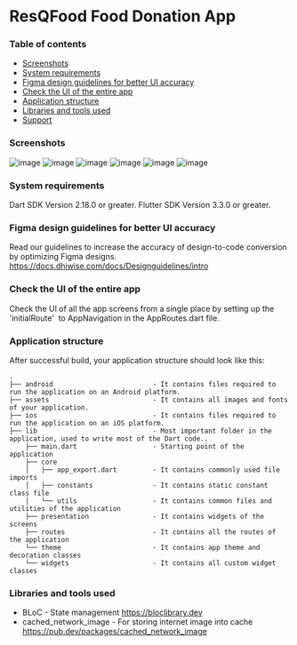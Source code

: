 
# ResQFood Food Donation App
### Table of contents
- [Screenshots](#Screenshots)
- [System requirements](#system-requirements)
- [Figma design guidelines for better UI accuracy](#figma-design-guideline-for-better-accuracy)
- [Check the UI of the entire app](#app-navigations)
- [Application structure](#project-structure)
- [Libraries and tools used](#libraries-and-tools-used)
- [Support](#support)

### Screenshots
![image](https://github.com/Jyothika083/ResQFood-Food-Donation-App/assets/117371810/d87b2822-2a1f-4b24-b837-f44d0a31d366)
![image](https://github.com/Jyothika083/ResQFood-Food-Donation-App/assets/117371810/17bc2255-12ac-4db3-9684-ed585bd375a9)
![image](https://github.com/Jyothika083/ResQFood-Food-Donation-App/assets/117371810/7f9f3458-290c-419f-8cfa-a75de606c480)
![image](https://github.com/Jyothika083/ResQFood-Food-Donation-App/assets/117371810/84757979-20e1-44c7-9618-52d80c3fa7fb)
![image](https://github.com/Jyothika083/ResQFood-Food-Donation-App/assets/117371810/537f2c74-bf8b-4bbb-b3d8-dd4fe28738c5)
![image](https://github.com/Jyothika083/ResQFood-Food-Donation-App/assets/117371810/2acf3bc1-3ff7-4026-be6c-6448dd6d854c)




### System requirements

Dart SDK Version 2.18.0 or greater.
Flutter SDK Version 3.3.0 or greater.

### Figma design guidelines for better UI accuracy

Read our guidelines to increase the accuracy of design-to-code conversion by optimizing Figma designs.
https://docs.dhiwise.com/docs/Designguidelines/intro

### Check the UI of the entire app

Check the UI of all the app screens from a single place by setting up the 'initialRoute'  to AppNavigation in the AppRoutes.dart file.

### Application structure

After successful build, your application structure should look like this:

```
.
├── android                         - It contains files required to run the application on an Android platform.
├── assets                          - It contains all images and fonts of your application.
├── ios                             - It contains files required to run the application on an iOS platform.
├── lib                             - Most important folder in the application, used to write most of the Dart code..
    ├── main.dart                   - Starting point of the application
    ├── core
    │   ├── app_export.dart         - It contains commonly used file imports
    │   ├── constants               - It contains static constant class file
    │   └── utils                   - It contains common files and utilities of the application
    ├── presentation                - It contains widgets of the screens 
    ├── routes                      - It contains all the routes of the application
    └── theme                       - It contains app theme and decoration classes
    └── widgets                     - It contains all custom widget classes
```



### Libraries and tools used

- BLoC - State management
  https://bloclibrary.dev
- cached_network_image - For storing internet image into cache
  https://pub.dev/packages/cached_network_image

